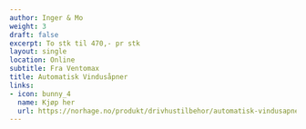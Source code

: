 ```yaml
---
author: Inger & Mo
weight: 3
draft: false
excerpt: To stk til 470,- pr stk 
layout: single
location: Online
subtitle: Fra Ventomax 
title: Automatisk Vindusåpner 
links:
- icon: bunny_4
  name: Kjøp her
  url: https://norhage.no/produkt/drivhustilbehor/automatisk-vindusapner-ventomax/ 
---
```


